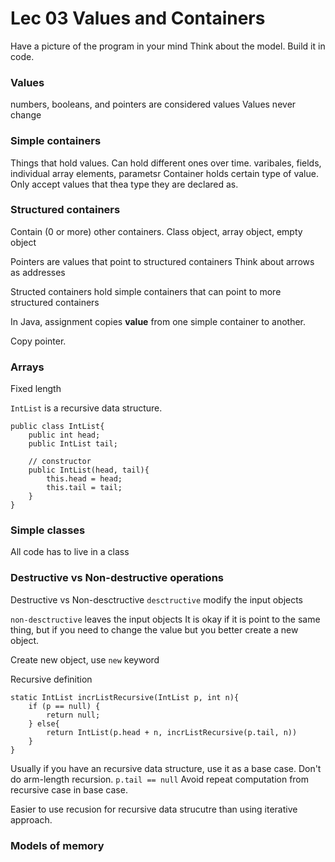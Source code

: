# Lec 03 Values and Containers

Have a picture of the program in your mind
Think about the model.
Build it in code.

### Values
numbers, booleans, and pointers are considered values
Values never change

### Simple containers
Things that hold values. Can hold different ones over time.
varibales, fields, individual array elements, parametsr
Container holds certain type of value. Only accept values that thea type they are declared as.

### Structured containers
Contain (0 or more) other containers.
Class object, array object, empty object

Pointers are values that point to structured containers
Think about arrows as addresses

Structed containers hold simple containers that can point to more structured containers


In Java, assignment copies **value** from one simple container to another.

Copy pointer. 


### Arrays
Fixed length

`IntList` is a recursive data structure.
```
public class IntList{
    public int head;
    public IntList tail;

    // constructor
    public IntList(head, tail){
        this.head = head;
        this.tail = tail;
    }
}

```

### Simple classes
All code has to live in a class

### Destructive vs Non-destructive operations
Destructive vs Non-desctructive
`desctructive` modify the input objects

`non-desctructive` leaves the input objects
It is okay if it is point to the same thing, 
but if you need to change the value but you better create a new object.

Create new object, use `new` keyword

Recursive definition
```
static IntList incrListRecursive(IntList p, int n){
    if (p == null) {
        return null;
    } else{
        return IntList(p.head + n, incrListRecursive(p.tail, n))
    }
}
```

Usually if you have an recursive data structure, use it as a base case.
Don't do arm-length recursion. `p.tail == null` Avoid repeat computation from recursive case in base case.

Easier to use recusion for recursive data strucutre than using iterative approach.


### Models of memory